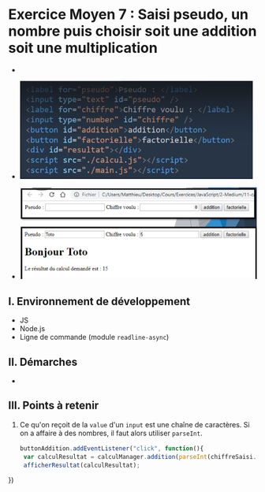 # Exercice Moyen 7 : Saisi pseudo, un nombre puis choisir soit une addition soit une multiplication

-  
  
- ![capture exo7](ex7a.png)
- ![capture exo7](ex7b.png)

## I. Environnement de développement

* JS
* Node.js
* Ligne de commande (module `readline-async`)

## II. Démarches
- 


## III. Points à retenir

1. Ce qu'on reçoit de la `value` d'un `input` est une chaîne de caractères. Si on a affaire à des nombres, il faut alors utiliser `parseInt`.
   ```js
   buttonAddition.addEventListener("click", function(){
    var calculResultat = calculManager.addition(parseInt(chiffreSaisi.value));
    afficherResultat(calculResultat);
})
   ```